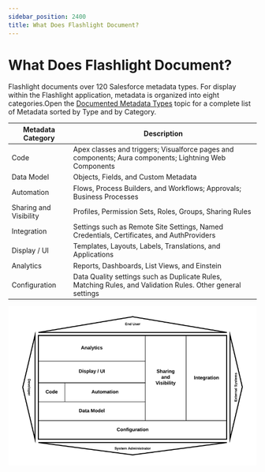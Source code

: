 ```yaml
---
sidebar_position: 2400
title: What Does Flashlight Document?
---
```


# What Does Flashlight Document?

Flashlight documents over 120 Salesforce metadata types. For display within the Flashlight application, metadata is organized into eight categories.Open the [Documented Metadata Types](documented_metadata_types "Open the Documented Metadata Types topic") topic for a complete list of Metadata sorted by Type and by Category.

| Metadata Category | Description |
| --- | --- |
| Code | Apex classes and triggers; Visualforce pages and components; Aura components; Lightning Web Components |
| Data Model | Objects, Fields, and Custom Metadata |
| Automation | Flows, Process Builders, and Workflows; Approvals; Business Processes |
| Sharing and Visibility | Profiles, Permission Sets, Roles, Groups, Sharing Rules |
| Integration | Settings such as Remote Site Settings, Named Credentials, Certificates, and AuthProviders |
| Display / UI | Templates, Layouts, Labels, Translations, and Applications |
| Analytics | Reports, Dashboards, List Views, and Einstein |
| Configuration | Data Quality settings such as Duplicate Rules, Matching Rules, and Validation Rules. Other general settings |

![](../../../static/images/StrongpointSalesforceFlashlight/Content/Resources/Images/metadata_categories_800x511.png "Metadata Categories")